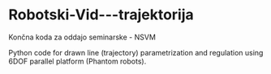 # Robotski-Vid---trajektorija
Končna koda za oddajo seminarske - NSVM

Python code for drawn line (trajectory) parametrization and regulation using 6DOF parallel platform (Phantom robots).
